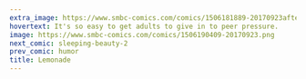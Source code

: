 ```yaml
---
extra_image: https://www.smbc-comics.com/comics/1506181889-20170923after.png
hovertext: It's so easy to get adults to give in to peer pressure.
image: https://www.smbc-comics.com/comics/1506190409-20170923.png
next_comic: sleeping-beauty-2
prev_comic: humor
title: Lemonade
---
```


